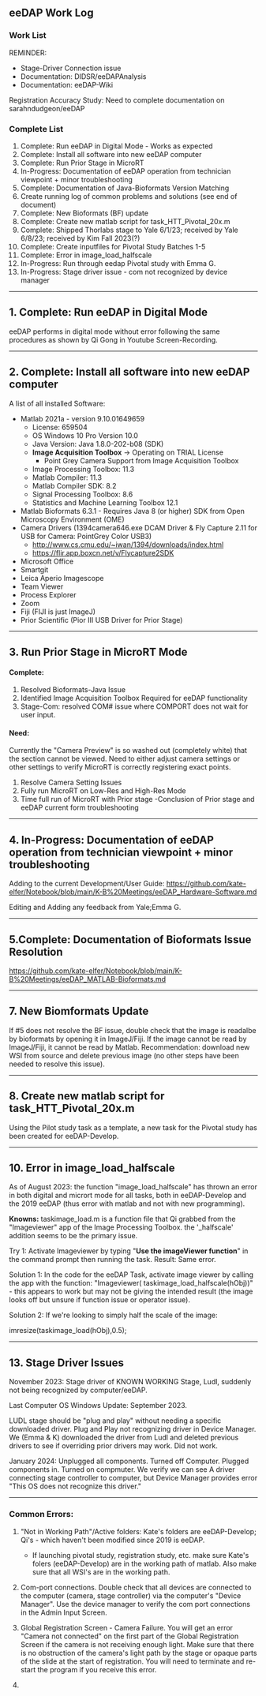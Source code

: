 ## eeDAP Work Log

### Work List
REMINDER: 
   * Stage-Driver Connection issue
   * Documentation: DIDSR/eeDAPAnalysis
   * Documentation: eeDAP-Wiki
       

Registration Accuracy Study: Need to complete documentation on sarahndudgeon/eeDAP

### Complete List

1. Complete: Run eeDAP in Digital Mode - Works as expected
2. Complete: Install all software into new eeDAP computer
3. Complete: Run Prior Stage in MicroRT
4. In-Progress: Documentation of eeDAP operation from technician viewpoint + minor troubleshooting
5. Complete: Documentation of Java-Bioformats Version Matching
6. Create running log of common problems and solutions (see end of document)
7. Complete: New Bioformats (BF) update
8. Complete: Create new matlab script for task_HTT_Pivotal_20x.m
9.  Complete: Shipped Thorlabs stage to Yale 6/1/23; received by Yale 6/8/23; received by Kim Fall 2023(?)
10. Complete: Create inputfiles for Pivotal Study Batches 1-5
11. Complete: Error in image_load_halfscale
12. In-Progress: Run through eedap Pivotal study with Emma G.
13. In-Progress: Stage driver issue - com not recognized by device manager

---
## 1. Complete: Run eeDAP in Digital Mode

eeDAP performs in digital mode without error following the same procedures as shown by Qi Gong in Youtube Screen-Recording.

--- 
## 2. Complete: Install all software into new eeDAP computer

A list of all installed Software:
 * Matlab 2021a - version 9.10.01649659
   * License: 659504
   * OS Windows 10 Pro Version 10.0
   * Java Version: Java 1.8.0-202-b08 (SDK)
   * **Image Acquisition Toolbox** -> Operating on TRIAL License
      * Point Grey Camera Support from Image Acquisition Toolbox
   * Image Processing Toolbox: 11.3
   * Matlab Compiler: 11.3
   * Matlab Compiler SDK: 8.2
   * Signal Processing Toolbox: 8.6
   * Statistics and Machine Learning Toolbox 12.1
 * Matlab Bioformats 6.3.1 - Requires Java 8 (or higher) SDK from Open Microscopy Environment (OME)
 * Camera Drivers (1394camera646.exe DCAM Driver & Fly Capture 2.11 for USB for Camera: PointGrey Color USB3)
   * http://www.cs.cmu.edu/~iwan/1394/downloads/index.html
   * https://flir.app.boxcn.net/v/Flycapture2SDK 
 * Microsoft Office
 * Smartgit
 * Leica Aperio Imagescope
 * Team Viewer
 * Process Explorer
 * Zoom 
 * Fiji (FIJI is just ImageJ)
 * Prior Scientific (Pior III USB Driver for Prior Stage)
 
 ---
## 3. Run Prior Stage in MicroRT Mode

#### Complete:
1) Resolved Bioformats-Java Issue
2) Identified Image Acquisition Toolbox Required for eeDAP functionality
3) Stage-Com: resolved COM# issue where COMPORT does not wait for user input. 

#### Need: 
Currently the "Camera Preview" is so washed out (completely white) that the section cannot be viewed. Need to either adjust camera settings or other settings to verify MicroRT is correctly registering exact points.

1) Resolve Camera Setting Issues
2) Fully run MicroRT on Low-Res and High-Res Mode
3) Time full run of MicroRT with Prior stage
-Conclusion of Prior stage and eeDAP current form troubleshooting

---
## 4. In-Progress: Documentation of eeDAP operation from technician viewpoint + minor troubleshooting

Adding to the current Development/User Guide: https://github.com/kate-elfer/Notebook/blob/main/K-B%20Meetings/eeDAP_Hardware-Software.md 

Editing and Adding any feedback from Yale;Emma G.

---

 ## 5.Complete: Documentation of Bioformats Issue Resolution
 
 https://github.com/kate-elfer/Notebook/blob/main/K-B%20Meetings/eeDAP_MATLAB-Bioformats.md

---

 ## 7. New Biomformats Update

 If #5 does not resolve the BF issue, double check that the image is readalbe by bioformats by opening it in ImageJ/Fiji. If the image cannot be read by ImageJ/Fiji, it cannot be read by Matlab. Recommendation: download new WSI from source and delete previous image (no other steps have been needed to resolve this issue).

---

## 8. Create new matlab script for task_HTT_Pivotal_20x.m

Using the Pilot study task as a template, a new task for the Pivotal study has been created for eeDAP-Develop.

---

## 10. Error in image_load_halfscale

As of August 2023: the function "image_load_halfscale" has thrown an error in both digital and micrort mode for all tasks, both in eeDAP-Develop and the 2019 eeDAP (thus error with matlab and not with new programming).

__Knowns:__ taskimage_load.m is a function file that Qi grabbed from the "Imageviewer" app of the Image Processing Toolbox. the '_halfscale' addition seems to be the primary issue.

Try 1: Activate Imageviewer by typing "**Use the imageViewer function**" in the command prompt then running the task. Result: Same error.

Solution 1: In the code for the eeDAP Task, activate image viewer by calling the app with the function:
"Imageviewer( taskimage_load_halfscale(hObj))" - this appears to work but may not be giving the intended result (the image looks off but unsure if function issue or operator issue).

Solution 2: 
If we're looking to simply half the scale of the image:

 imresize(taskimage_load(hObj),0.5);

---

## 13. Stage Driver Issues

November 2023: Stage driver of KNOWN WORKING Stage, Ludl, suddenly not being recognized by computer/eeDAP.

Last Computer OS Windows Update: September 2023. 

LUDL stage should be "plug and play" without needing a specific downloaded driver. Plug and Play not recognizing driver in Device Manager. We (Emma & K) downloaded the driver from Ludl and deleted previous drivers to see if overriding prior drivers may work. Did not work. 

January 2024: Unplugged all components. Turned off Computer. Plugged components in. Turned on compmuter. We verify we can see A driver connecting stage controller to computer, but Device Manager provides error "This OS does not recognize this driver."

---

### Common Errors:

1. "Not in Working Path"/Active folders: Kate's folders are eeDAP-Develop; Qi's - which haven't been modified since 2019 is eeDAP.
     * If launching pivotal study, registration study, etc. make sure Kate's folers (eeDAP-Develop) are in the working path of matlab. Also make sure that all WSI's are in the working path.

2. Com-port connections. Double check that all devices are connected to the computer (camera, stage controller) via the computer's "Device Manager". Use the device manager to verify the com port connections in the Admin Input Screen.

3. Global Registration Screen - Camera Failure. You will get an error "Camera not connected" on the first part of the Global Registration Screen if the camera is not receiving enough light. Make sure that there is no obstruction of the camera's light path by the stage or opaque parts of the slide at the start of registration. You will need to terminate and re-start the program if you receive this error.

4. 
